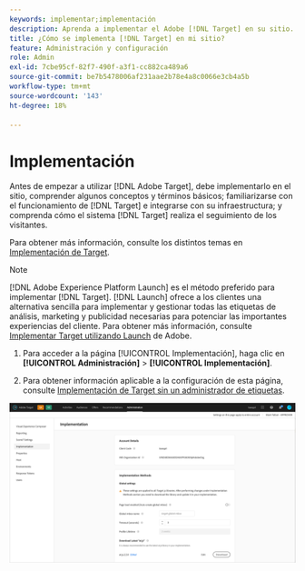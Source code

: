 ```yaml
---
keywords: implementar;implementación
description: Aprenda a implementar el Adobe [!DNL Target] en su sitio. Establezca la configuración global, el método de implementación (SDK web de AEP o at.js) y mucho más.
title: ¿Cómo se implementa [!DNL Target] en mi sitio?
feature: Administración y configuración
role: Admin
exl-id: 7cbe95cf-82f7-490f-a3f1-cc882ca489a6
source-git-commit: be7b5478006af231aae2b78e4a8c0066e3cb4a5b
workflow-type: tm+mt
source-wordcount: '143'
ht-degree: 18%

---
```


# Implementación

Antes de empezar a utilizar [!DNL Adobe Target], debe implementarlo en el sitio, comprender algunos conceptos y términos básicos; familiarizarse con el funcionamiento de [!DNL Target] e integrarse con su infraestructura; y comprenda cómo el sistema [!DNL Target] realiza el seguimiento de los visitantes.

Para obtener más información, consulte los distintos temas en [Implementación de Target](/help/c-implementing-target/implementing-target.md).

>[!NOTE]
>
>[!DNL Adobe Experience Platform Launch] es el método preferido para implementar  [!DNL Target]. [!DNL Launch] ofrece a los clientes una alternativa sencilla para implementar y gestionar todas las etiquetas de análisis, marketing y publicidad necesarias para potenciar las importantes experiencias del cliente. Para obtener más información, consulte [Implementar Target utilizando Launch](/help/c-implementing-target/c-implementing-target-for-client-side-web/how-to-deployatjs/cmp-implementing-target-using-adobe-launch.md) de Adobe.

1. Para acceder a la página [!UICONTROL Implementación], haga clic en **[!UICONTROL Administración]** > **[!UICONTROL Implementación]**.

1. Para obtener información aplicable a la configuración de esta página, consulte [Implementación de Target sin un administrador de etiquetas](/help/c-implementing-target/c-implementing-target-for-client-side-web/how-to-deployatjs/implementing-target-without-a-tag-manager.md).

![Página de implementación](/help/administrating-target/assets/implementation.png)
